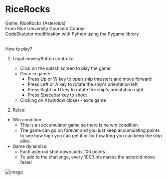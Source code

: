 # RiceRocks
Game: RiceRocks (Asteroids)<br>
From Rice University Coursera Course<br>
CodeSkulptor modification with Python using the Pygame library<br><br>

How to play?<br>
1. Legal moves/Button controls:<br>
	- Click on the splash screen to play the game<br>
	- Once in game:<br>
		- Press Up or W key to open ship thrusters and move forward<br>
		- Press Left or A key to rotate the ship's orientation left<br>
		- Press Right or D key to rotate the ship's orientation right<br>
		- Press Spacebar key to shoot<br>
	- Clicking on X(window close) - exits game<br>

2. Rules:<br>
  - Win condition:
    - This is an accumulator game so there is no win condition.<br>
    - The game can go on forever and you just keep accumulating points to see how high you can get it or for how long you can keep the ship alive.<br>
  - Game dynamics:<br>
    - Each asteroid shot down adds 100 points<br>
    - To add to the challenge, every 1000 pts makes the asteroid move faster<br>

  
![image](https://user-images.githubusercontent.com/98131995/210928293-96b418be-0669-434d-ba6c-15770412aef2.png)<br><br>
